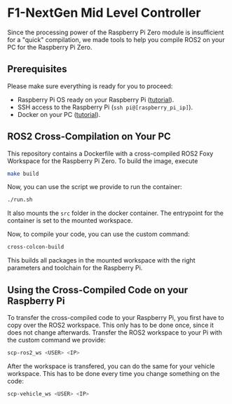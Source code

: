 # F1-NextGen Mid Level Controller

Since the processing power of the Raspberry Pi Zero module is insufficient for a "quick" compilation, we made tools to
help you compile ROS2 on your PC for the Raspberry Pi Zero.

## Prerequisites

Please make sure everything is ready for you to proceed:

- Raspberry Pi OS ready on your Raspberry
  Pi ([tutorial](https://www.raspberrypi.org/documentation/installation/installing-images/)).
- SSH access to the Raspberry Pi (`ssh pi@[raspberry_pi_ip]`).
- Docker on your PC ([tutorial](https://docs.docker.com/get-docker/)).

## ROS2 Cross-Compilation on Your PC

This repository contains a Dockerfile with a cross-compiled ROS2 Foxy Workspace for the Raspberry Pi Zero.
To build the image, execute

```bash
make build
```

Now, you can use the script we provide to run the container:

```bash
./run.sh
```

It also mounts the `src` folder in the docker container.
The entrypoint for the container is set to the mounted workspace.

Now, to compile your code, you can use the custom command:

```bash
cross-colcon-build
```

This builds all packages in the mounted workspace with the right parameters and toolchain for the Raspberry Pi.

## Using the Cross-Compiled Code on your Raspberry Pi

To transfer the cross-compiled code to your Raspberry Pi, you first have to copy over the ROS2 workspace.
This only has to be done once, since it does not change afterwards.
Transfer the ROS2 workspace to your Pi with the custom command we provide:

```bash
scp-ros2_ws <USER> <IP>
```

After the workspace is transfered, you can do the same for your vehicle workspace. 
This has to be done every time you change something on the code:

```bash
scp-vehicle_ws <USER> <IP>
```